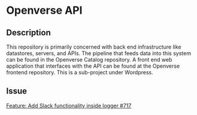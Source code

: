 # Openverse API

## Description

This repository is primarily concerned with back end infrastructure like datastores, servers, and APIs. The pipeline that feeds data into this system can be found in the Openverse Catalog repository. A front end web application that interfaces with the API can be found at the Openverse frontend repository. This is a sub-project under Wordpress.

## Issue

[Feature: Add Slack functionality inside logger #717](https://github.com/WordPress/openverse-api/issues/717)
